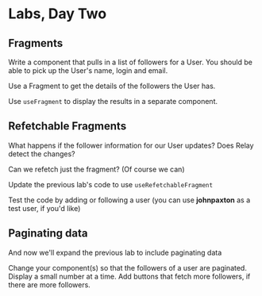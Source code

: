 # Labs, Day Two

## Fragments

Write a component that pulls in a list of followers for a User. 
You should be able to pick up the User's name, login and email. 

Use a Fragment to get the details of the followers the User has. 

Use `useFragment` to display the results in a separate component. 

## Refetchable Fragments

What happens if the follower information for our User updates? Does Relay detect the changes?

Can we refetch just the fragment? (Of course we can)

Update the previous lab's code to use `useRefetchableFragment`

Test the code by adding or following a user (you can use **johnpaxton** as a test user, if you'd like)

## Paginating data

And now we'll expand the previous lab to include paginating data

Change your component(s) so that the followers of a user are paginated. Display a small number at a time. Add buttons that fetch more followers, if there are more followers.

